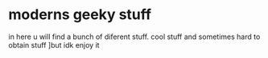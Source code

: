 # moderns geeky stuff


in here u will find a bunch of diferent stuff. cool stuff and sometimes hard to obtain stuff 
]but idk enjoy it 
